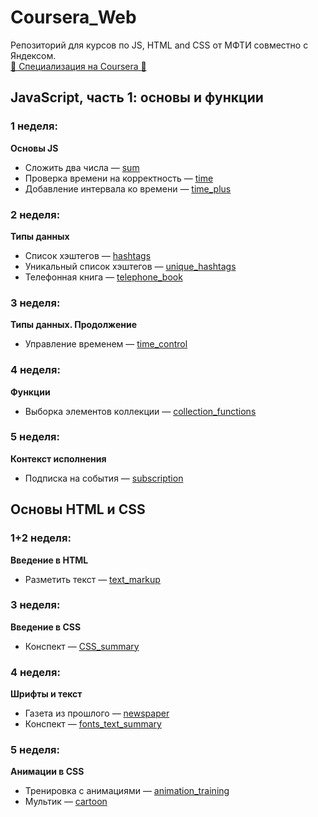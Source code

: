 # Coursera_Web
Репозиторий для курсов по JS, HTML and CSS от МФТИ совместно с Яндексом.  
[🧩 Специализация на Coursera 🧩](https://www.coursera.org/specializations/razrabotka-interfeysov)

## JavaScript, часть 1: основы и функции

### 1 неделя:
**Основы JS**
- Сложить два числа — [sum](https://github.com/r-vvch/Coursera_Web/tree/master/JS_part_1/1_week/sum "Перейти к расположению")
- Проверка времени на корректность — [time](https://github.com/r-vvch/Coursera_Web/tree/master/JS_part_1/1_week/time "Перейти к расположению")
- Добавление интервала ко времени — [time_plus](https://github.com/r-vvch/Coursera_Web/tree/master/JS_part_1/1_week/time_plus "Перейти к расположению")

### 2 неделя:
**Типы данных**
- Список хэштегов — [hashtags](https://github.com/r-vvch/Coursera_Web/tree/master/JS_part_1/2_week/hashtags "Перейти к расположению")
- Уникальный список хэштегов — [unique_hashtags](https://github.com/r-vvch/Coursera_Web/tree/master/JS_part_1/2_week/unique_hashtags "Перейти к расположению")
- Телефонная книга — [telephone_book](https://github.com/r-vvch/Coursera_Web/tree/master/JS_part_1/2_week/telephone_book "Перейти к расположению")

### 3 неделя:
**Типы данных. Продолжение**
- Управление временем — [time_control](https://github.com/r-vvch/Coursera_Web/tree/master/JS_part_1/3_week/time_control "Перейти к расположению")

### 4 неделя:
**Функции**
- Выборка элементов коллекции — [collection_functions](https://github.com/r-vvch/Coursera_Web/tree/master/JS_part_1/4_week/collection_functions "Перейти к расположению")

### 5 неделя:
**Контекст исполнения**
- Подписка на события — [subscription](https://github.com/r-vvch/Coursera_Web/tree/master/JS_part_1/5_week/subscription "Перейти к расположению")

## Основы HTML и CSS

### 1+2 неделя:
**Введение в HTML**
- Разметить текст — [text_markup](https://github.com/r-vvch/Coursera_Web/tree/master/HTML_CSS_part_1/1+2_week/text_markup "Перейти к расположению")
  
### 3 неделя:
**Введение в CSS**
- Конспект — [CSS_summary](https://github.com/r-vvch/Coursera_Web/blob/master/HTML_CSS_part_1/3_week/CSS_summary.pdf "Перейти к расположению")

### 4 неделя:
**Шрифты и текст**
- Газета из прошлого — [newspaper](https://github.com/r-vvch/Coursera_Web/blob/master/HTML_CSS_part_1/4_week/newspaper)
- Конспект — [fonts_text_summary](https://github.com/r-vvch/Coursera_Web/blob/master/HTML_CSS_part_1/4_week/fonts_text_summary.pdf "Перейти к расположению")

### 5 неделя:
**Анимации в CSS**
- Тренировка с анимациями — [animation_training](https://github.com/r-vvch/Coursera_Web/blob/master/HTML_CSS_part_1/5_week/animation_training.html)
- Мультик — [cartoon](https://github.com/r-vvch/Coursera_Web/blob/master/HTML_CSS_part_1/5_week/cartoon)


